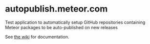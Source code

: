 autopublish.meteor.com
======================

Test application to automatically setup GitHub repositories containing Meteor packages to be auto-published on new releases

See [the wiki](https://github.com/MeteorPackaging/autopublish.meteor.com/wiki) for documentation.

